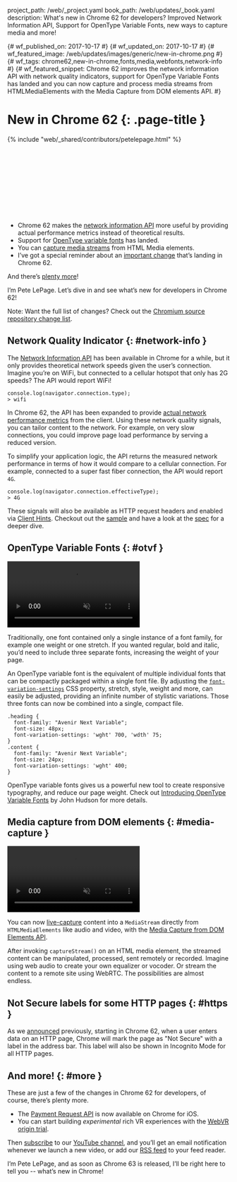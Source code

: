 project_path: /web/_project.yaml
book_path: /web/updates/_book.yaml
description: What's new in Chrome 62 for developers? Improved Network Information API, Support for OpenType Variable Fonts, new ways to capture media and more!

{# wf_published_on: 2017-10-17 #}
{# wf_updated_on: 2017-10-17 #}
{# wf_featured_image: /web/updates/images/generic/new-in-chrome.png #}
{# wf_tags: chrome62,new-in-chrome,fonts,media,webfonts,network-info #}
{# wf_featured_snippet: Chrome 62 improves the network information API with network quality indicators, support for OpenType Variable Fonts has landed and you can now capture and process media streams from HTMLMediaElements with the Media Capture from DOM elements API. #}

# New in Chrome 62 {: .page-title }

{% include "web/_shared/contributors/petelepage.html" %}

<div class="clearfix"></div>

<div class="video-wrapper">
  <iframe class="devsite-embedded-youtube-video" data-video-id="jO8iVc4hEe8"
          data-autohide="1" data-showinfo="0" frameborder="0" allowfullscreen>
  </iframe>
</div>

* Chrome 62 makes the [network information API](#network-info) more useful
  by providing actual performance metrics instead of theoretical results. 
* Support for [OpenType variable fonts](#otvf) has landed. 
* You can [capture media streams](#capture-media-streams) from HTML Media elements.
* I’ve got a special reminder about an [important change](#https) that’s 
  landing in Chrome 62.

And there’s [plenty more](#more)!
 
I’m Pete LePage. Let’s dive in and see what’s new for developers in Chrome 62!

<div class="clearfix"></div>

Note: Want the full list of changes? Check out the
[Chromium source repository change list](https://chromium.googlesource.com/chromium/src/+log/61.0.3163.79..62.0.3202.62).

<div class="clearfix"></div>


## Network Quality Indicator {: #network-info }


The [Network Information API](https://wicg.github.io/netinfo/) has been
available in Chrome for a while, but it only provides theoretical network
speeds given the user’s connection. Imagine you’re on WiFi, but connected to
a cellular hotspot that only has 2G speeds? The API would report WiFi!

```
console.log(navigator.connection.type);
> wifi
```

In Chrome 62, the API has been expanded to provide
[actual network performance metrics](https://www.chromestatus.com/feature/5108786398232576)
from the client.  Using these network quality signals, you can tailor content
to the network. For example, on very slow connections, you could improve page
load performance by serving a reduced version.

To simplify your application logic, the API returns the measured network
performance in terms of how it would compare to a cellular connection. For
example, connected to a super fast fiber connection, the API would report `4G`.

```
console.log(navigator.connection.effectiveType);
> 4G
```

These signals will also be available as HTTP request headers and enabled via
[Client Hints](http://httpwg.org/http-extensions/client-hints.html). Checkout
out the [sample](https://googlechrome.github.io/samples/network-information/)
and have a look at the [spec](https://wicg.github.io/netinfo) for a deeper dive.

## OpenType Variable Fonts {: #otvf }

<video autoplay loop muted class="attempt-right">
  <source src="/web/updates/videos/2017/10/otvfont.webm" type="video/webm">
  <source src="/web/updates/videos/2017/10/otvfont.mp4" type="video/mp4">
</video>

Traditionally, one font contained only a single instance of a font family,
for example one weight or one stretch. If you wanted regular, bold and italic,
you’d need to include three separate fonts, increasing the weight of your page.

An OpenType variable font is the equivalent of multiple individual fonts that
can be compactly packaged within a single font file. By adjusting the
[`font-variation-settings`](https://drafts.csswg.org/css-fonts-4/#font-variation-settings-def)
CSS property, stretch, style, weight and more, can easily be adjusted,
providing an infinite number of stylistic variations. Those three fonts can
now be combined into a single, compact file.

```
.heading {
  font-family: "Avenir Next Variable";
  font-size: 48px;
  font-variation-settings: 'wght' 700, 'wdth' 75;
}
.content {
  font-family: "Avenir Next Variable";
  font-size: 24px;
  font-variation-settings: 'wght' 400;
}
```

OpenType variable fonts gives us a powerful new tool to create responsive
typography, and reduce our page weight. Check out
[Introducing OpenType Variable Fonts](https://medium.com/@tiro/https-medium-com-tiro-introducing-opentype-variable-fonts-12ba6cd2369)
by John Hudson for more details. 

## Media capture from DOM elements {: #media-capture }

<video autoplay loop muted class="attempt-right">
  <source src="/web/updates/videos/2016/07/capture-stream/canvas-pc.webm" type="video/webm">
  <source src="/web/updates/videos/2016/07/capture-stream/canvas-pc.mp4" type="video/mp4">
</video>

You can now
[live-capture](https://rawgit.com/yellowdoge/demos/master/videoelementcapture.html) 
content into a `MediaStream` directly from `HTMLMediaElements` like audio and
video, with the
[Media Capture from DOM Elements API](https://w3c.github.io/mediacapture-fromelement/#html-media-element-media-capture-extensions).

After invoking `captureStream()` on an HTML media element, the streamed
content can be manipulated, processed, sent remotely or recorded. Imagine
using web audio to create your own equalizer or vocoder. Or stream the
content to a remote site using WebRTC. The possibilities are almost endless.

<div class="clearfix"></div>

## Not Secure labels for some HTTP pages {: #https }

As we [announced](https://blog.chromium.org/2017/04/next-steps-toward-more-connection.html)
previously, starting in Chrome 62, when a user enters data on an HTTP page,
Chrome will mark the page as "Not Secure" with a label in the address bar.
This label will also be shown in Incognito Mode for all HTTP pages.

<div class="clearfix"></div>

## And more! {: #more }

These are just a few of the changes in Chrome 62 for developers, of course,
there’s plenty more.

* The [Payment Request API](/web/fundamentals/payments/) is now available on
  Chrome for iOS.
* You can start building _experimental_ rich VR experiences with the
  [WebVR origin trial](http://bit.ly/OriginTrialSignup).
 

Then [subscribe](https://goo.gl/6FP1a5) to our
[YouTube channel](https://www.youtube.com/user/ChromeDevelopers/), and
you’ll get an email notification whenever we launch a new video, or add our
[RSS feed](/web/shows/rss.xml) to your feed reader.


I’m Pete LePage, and as soon as Chrome 63 is released, I’ll be right
here to tell you -- what’s new in Chrome!

